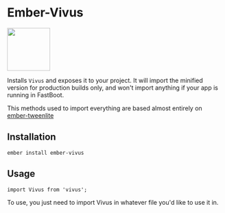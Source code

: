 # Ember-Vivus

<a href="https://shipshape.io/"><img src="http://i.imgur.com/EVjM7AV.png" width="100" height="100"/></a>

Installs `Vivus` and exposes it to your project. It will import the minified version for production builds only, and won't import anything if your app is running in FastBoot.

This methods used to import everything are based almost entirely on [ember-tweenlite](https://github.com/runspired/ember-tweenlite)

## Installation

`ember install ember-vivus`

## Usage

`import Vivus from 'vivus';`

To use, you just need to import Vivus in whatever file you'd like to use it in.
